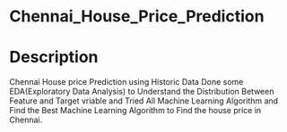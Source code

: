# Chennai_House_Price_Prediction

# Description 
   Chennai House price Prediction using Historic Data Done some EDA(Exploratory Data Analysis) to Understand the Distribution Between Feature and Target vriable and Tried All Machine Learning Algorithm and Find the Best Machine Learning Algorithm to Find the house price in Chennai.
